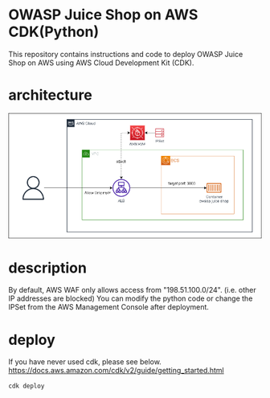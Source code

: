 
# OWASP Juice Shop on AWS CDK(Python)

This repository contains instructions and code to deploy OWASP Juice Shop on AWS using AWS Cloud Development Kit (CDK).

# architecture
[![](./architecture.drawio.png)](https://app.diagrams.net/#Hraihalea%2Fcdk-owasp-juice%2Fmaster%2Farchitecture.drawio.png)

# description
By default, AWS WAF only allows access from "198.51.100.0/24". (i.e. other IP addresses are blocked)
You can modify the python code or change the IPSet from the AWS Management Console after deployment.

# deploy
If you have never used cdk, please see below.
https://docs.aws.amazon.com/cdk/v2/guide/getting_started.html



```
cdk deploy
```